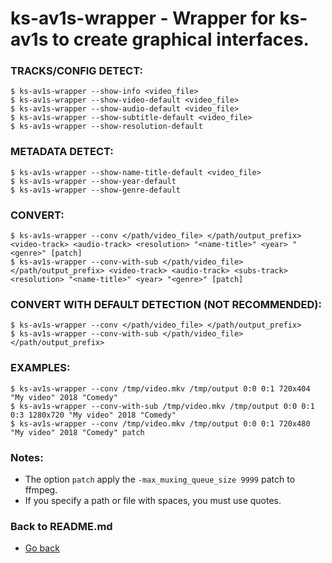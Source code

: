 ks-av1s-wrapper - Wrapper for ks-av1s to create graphical interfaces.
=====================================================================

### TRACKS/CONFIG DETECT:

```shell
$ ks-av1s-wrapper --show-info <video_file>
$ ks-av1s-wrapper --show-video-default <video_file>
$ ks-av1s-wrapper --show-audio-default <video_file>
$ ks-av1s-wrapper --show-subtitle-default <video_file>
$ ks-av1s-wrapper --show-resolution-default
```

### METADATA DETECT:
  
```shell
$ ks-av1s-wrapper --show-name-title-default <video_file>
$ ks-av1s-wrapper --show-year-default
$ ks-av1s-wrapper --show-genre-default
```
    
### CONVERT:
  
```shell
$ ks-av1s-wrapper --conv </path/video_file> </path/output_prefix> <video-track> <audio-track> <resolution> "<name-title>" <year> "<genre>" [patch]
$ ks-av1s-wrapper --conv-with-sub </path/video_file> </path/output_prefix> <video-track> <audio-track> <subs-track> <resolution> "<name-title>" <year> "<genre>" [patch]
```
    
### CONVERT WITH DEFAULT DETECTION (NOT RECOMMENDED):

```shell
$ ks-av1s-wrapper --conv </path/video_file> </path/output_prefix>
$ ks-av1s-wrapper --conv-with-sub </path/video_file> </path/output_prefix>
```
    
### EXAMPLES:

```shell
$ ks-av1s-wrapper --conv /tmp/video.mkv /tmp/output 0:0 0:1 720x404 "My video" 2018 "Comedy"
$ ks-av1s-wrapper --conv-with-sub /tmp/video.mkv /tmp/output 0:0 0:1 0:3 1280x720 "My video" 2018 "Comedy"
$ ks-av1s-wrapper --conv /tmp/video.mkv /tmp/output 0:0 0:1 720x480 "My video" 2018 "Comedy" patch
```
    
### Notes:

  * The option `patch` apply the `-max_muxing_queue_size 9999` patch to ffmpeg.
  * If you specify a path or file with spaces, you must use quotes.
    
### Back to README.md
    
* [Go back](../README.md)
  
